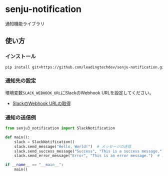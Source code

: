 # senju-notification
通知機能ライブラリ

## 使い方

### インストール

```bash
pip install git+https://github.com/leadingtechdev/senju-notification.git
```

### 通知先の設定

環境変数`SLACK_WEBHOOK_URL`にSlackのWebhook URLを設定してください。

- [SlackのWebhook URLの取得](https://api.slack.com/apps/A08EVSK0AES/incoming-webhooks?)

### 通知の送信例

```python
from senju3_notification import SlackNotification

def main():
    slack = SlackNotification()
    slack.send_message("Hello, World!")  # メッセージの送信
    slack.send_success_message("Success", "This is a success message.")  # 成功メッセージの送信
    slack.send_error_message("Error", "This is an error message.")  # エラーメッセージの送信

if __name__ == "__main__":
    main()

```